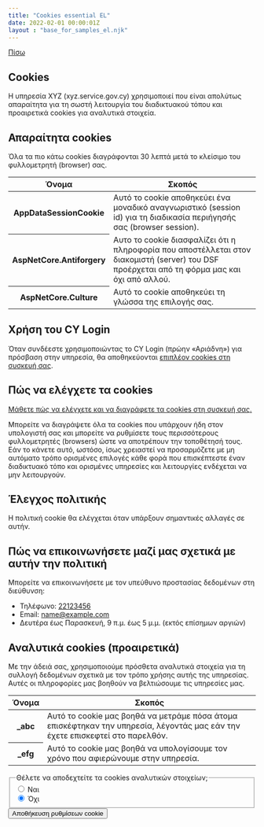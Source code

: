 ```yaml
---
title: "Cookies essential EL"
date: 2022-02-01 00:00:01Z
layout : "base_for_samples_el.njk"
---
```

<!--beforeMain-->
<section class="govcy-container">
    <a class="govcy-back-link" href="#">Πίσω</a>
</section>
 <!--main-->
 <main class="govcy-container">
    <div class="govcy-row">
        <article class="govcy-col-8">
            <h1>Cookies</h1>
            <p>Η υπηρεσία XYZ (xyz.service.gov.cy) χρησιμοποιεί που είναι απολύτως απαραίτητα για τη σωστή λειτουργία του διαδικτυακού τόπου και προαιρετικά cookies για αναλυτικά στοιχεία.</p>
            <h2>Απαραίτητα cookies</h2>
            <p>Όλα τα πιο κάτω cookies διαγράφονται 30 λεπτά μετά το κλείσιμο του φυλλομετρητή (browser) σας.</p>
            <table class="govcy-table">
                <thead>
                    <tr class="govcy-br-input">
                        <th scope="col">Όνομα</th>
                        <th scope="col">Σκοπός</th>
                    </tr>
                </thead>
                <tbody>
                    <tr>
                        <th>AppDataSessionCookie</th>
                        <td>Αυτό το cookie αποθηκεύει ένα μοναδικό αναγνωριστικό (session id) για τη διαδικασία περιήγησής σας (browser session).</td>
                    </tr>
                    <tr>
                        <th>AspNetCore.Antiforgery</th>
                        <td>Αυτο το cookie διασφαλίζει ότι η πληροφορία που αποστέλλεται στον διακομιστή (server) του DSF προέρχεται από τη φόρμα μας και όχι από αλλού.</td>
                    </tr>
                    <tr>
                        <th>AspNetCore.Culture</th>
                        <td>Αυτό το cookie αποθηκεύει τη γλώσσα της επιλογής σας.</td>
                    </tr>
                </tbody>
            </table>
            <h2>Χρήση του CY Login</h2>
            <p>Όταν συνδέεστε χρησιμοποιώντας το CY Login (πρώην «Αριάδνη») για πρόσβαση στην υπηρεσία, θα αποθηκεύονται <a href="https://cge.cyprus.gov.cy/cyloginregistration/knowledgebase/privacy" target="_blank">επιπλέον cookies στη συσκευή σας</a>.</p>
            <h2>Πώς να ελέγχετε τα cookies</h2>
            <p><a href="https://www.aboutcookies.org/how-to-manage-and-delete-cookies" target="_blank">Μάθετε πώς να ελέγχετε και να διαγράφετε τα cookies στη συσκευή σας.</a></p>
            <p>Μπορείτε να διαγράψετε όλα τα cookies που υπάρχουν ήδη στον υπολογιστή σας και μπορείτε να ρυθμίσετε τους περισσότερους φυλλομετρητές (browsers) ώστε να αποτρέπουν την τοποθέτησή τους. Εάν το κάνετε αυτό, ωστόσο, ίσως χρειαστεί να προσαρμόζετε με μη αυτόματο τρόπο ορισμένες επιλογές κάθε φορά που επισκέπτεστε έναν διαδικτυακό τόπο και ορισμένες υπηρεσίες και λειτουργίες ενδέχεται να μην λειτουργούν.</p>
            <h2>Έλεγχος πολιτικής</h2>
            <p>Η πολιτική cookie θα ελέγχεται όταν υπάρξουν σημαντικές αλλαγές σε αυτήν.</p>
            <h2>Πώς να επικοινωνήσετε μαζί μας σχετικά με αυτήν την πολιτική</h2>
            <p>Μπορείτε να επικοινωνήσετε με τον υπεύθυνο προστασίας δεδομένων στη διεύθυνση:</p>
            <ul class="govcy-list-unstyled">
                <li>Τηλέφωνο: <a href="tel:+35722123456">22123456</a></li>
                <li>Email: <a href="mailto:name@example.com">name@example.com</a></li>
                <li>Δευτέρα έως Παρασκευή, 9 π.μ. έως 5 μ.μ. (εκτός επίσημων αργιών)</li>
            </ul>
            <h2>Αναλυτικά cookies (προαιρετικά)</h2>
            <p>Με την άδειά σας, χρησιμοποιούμε πρόσθετα αναλυτικά στοιχεία για τη συλλογή δεδομένων σχετικά με τον τρόπο χρήσης αυτής της υπηρεσίας. Αυτές οι πληροφορίες μας βοηθούν να βελτιώσουμε τις υπηρεσίες μας.</p>
            <table class="govcy-table">
                <thead>
                    <tr class="govcy-br-input">
                        <th scope="col">Όνομα</th>
                        <th scope="col">Σκοπός</th>
                    </tr>
                </thead>
                <tbody>
                    <tr>
                        <th>_abc</th>
                        <td>Αυτό το cookie μας βοηθά να μετράμε πόσα άτομα επισκέφτηκαν την υπηρεσία, λέγοντάς μας εάν την έχετε επισκεφτεί στο παρελθόν.</td>
                    </tr>
                    <tr>
                        <th>_efg</th>
                        <td>Αυτό το cookie μας βοηθά να υπολογίσουμε τον χρόνο που αφιερώνουμε στην υπηρεσία.</td>
                    </tr>
                </tbody>
            </table>
            <form action="" class="govcy-form" novalidate>
                <fieldset class="govcy-fieldset">
                    <legend class="govcy-legend">Θέλετε να αποδεχτείτε τα cookies αναλυτικών στοιχείων;</legend>
                    <div class="govcy-form-control">
                        <div class="govcy-radio">
                            <input class="govcy-radio-input" type="radio" name="cookiesRadio" id="option-yes-el">
                            <label class="govcy-label" for="option-yes-el">Ναι</label>
                        </div>
                        <div class="govcy-radio">
                            <input class="govcy-radio-input" type="radio" name="cookiesRadio" id="option-no-el" checked>
                            <label class="govcy-label" for="option-no-el">Όχι</label>
                        </div>
                    </div>
                </fieldset>
                <button type="submit" class="govcy-btn-primary">Αποθήκευση ρυθμίσεων cookie</button>
            </form>
        </article>
    </div>
</main>